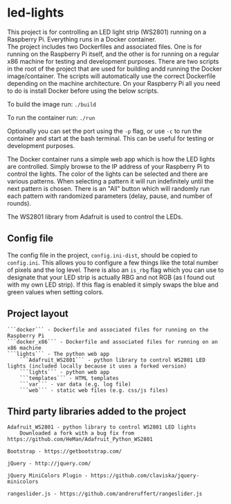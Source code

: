 # led-lights

This project is for controlling an LED light strip (WS2801) running on a Raspberry Pi.  Everything runs in a Docker container.  
The project includes two Dockerfiles and associated files.  One is for running on the Raspberry Pi itself, and the other 
is for running on a regular x86 machine for testing and development purposes.  There are two scripts in the root of the 
project that are used for building andd running the Docker image/container.  The scripts will automatically use the correct 
Dockerfile depending on the machine architecture.  On your Raspberry Pi all you need to do is install Docker before using 
the below scripts.

To build the image run: ```./build```

To run the container run: ```./run```

Optionally you can set the port using the ```-p``` flag, or use ```-c``` to run the container and start at the bash terminal.
This can be useful for testing or development purposes.

The Docker container runs a simple web app which is how the LED lights are controlled.  Simply browse to the IP address of your 
Raspberry Pi to control the lights.  The color of the lights can be selected and there are various patterns.  When selecting 
a pattern it will run indefinitely until the next pattern is chosen.  There is an "All" button which will randomly run each 
pattern with randomized parameters (delay, pause, and number of rounds).

The WS2801 library from Adafruit is used to control the LEDs.

## Config file

The config file in the project, ```config.ini-dist```, should be copied to ```config.ini```.  This allows you to configure a few 
things like the total number of pixels and the log level.  There is also an ```is_rbg``` flag which you can use to designate that your 
LED strip is actually RBG and not RGB (as I found out with my own LED strip).  If this flag is enabled it simply swaps the blue and 
green values when setting colors.

## Project layout

    ```docker``` - Dockerfile and associated files for running on the Raspberry Pi
    ```docker_x86``` - Dockerfile and associated files for running on an x86 machine
    ```lights``` - The python web app
        ```Adafruit_WS2801``` - python library to control WS2801 LED lights (included locally because it uses a forked version)
        ```lights``` - python web app
        ```templates``` - HTML templates
        ```var``` - var data (e.g. log file)
        ```web``` - static web files (e.g. css/js files)

## Third party libraries added to the project

    Adafruit_WS2801 - python library to control WS2801 LED lights
        Downloaded a fork with a bug fix from https://github.com/HeMan/Adafruit_Python_WS2801
    
    Bootstrap - https://getbootstrap.com/

    jQuery - http://jquery.com/

    jQuery MiniColors Plugin - https://github.com/claviska/jquery-minicolors

    rangeslider.js - https://github.com/andreruffert/rangeslider.js
